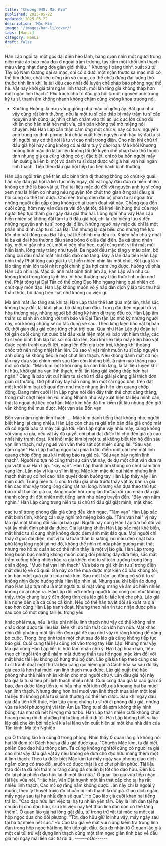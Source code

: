 ```yaml
---
title: "Chương 948: Mặc Kim"
published: 2025-05-22
updated: 2025-05-22
description: 'Mặc Kim'
image: '/images/han-li/cover/'
tags: [HanLi]
category: HanLi
draft: false
---
```


Hàn Lập ngồi tại một góc đại điện hẻo lánh, bàng quan nhìn một
người trung niên mặc áo bào màu đen ở ngoài trăm trượng, tay
cầm một khối tinh thạch màu vàng nhạt đang đơn giản giới thiệu.
" Khương Hoàng tinh*, xuất xứ từ Tây bộ Nam Cương đại sa mạc,
chỉ có ở dưới một ngàn thước sa mạc mới có thể tìm được, chất
liệu cứng rắn vô cùng, có thể chứa đựng đại lượng thổ thuộc tính
linh khí, là tài kiệu cao nhất để luyện chế pháp bảo phòng ngự thổ
hệ. Vật này khởi giá tám ngàn linh thạch, mỗi lần tăng gía không
thấp hơn một ngàn linh thạch."
Phụ trách chủ trì đấu giá hội là một nguyên anh trung kỳ tu sĩ,
thanh âm không nhanh không chậm cũng không khoa trương nói.
* Khương Hoàng: là màu vàng giống như màu củ gừng ấy.
Bất quá như vậy cũng rất bình thường, nếu là một tu sĩ cấp thấp
bị mấy trăm tu sĩ cấp nguyên anh cùng lúc nhìn chằm chằm vào
thì áp lực cực lớn cũng đủ khiến cho hắn mất hồn mất vía, căn
bản không thể mở miệng nói chuyện.
Mà Hàn Lập cẩn thận cảm ứng một chút vị này có tu vi nguyên
anh trung kỳ đỉnh phong, khi chưa xuất hiện nguyên anh hậu kỳ
đại tu sĩ thì người này có thể nói là tu vi cao nhất trong điện. Cho
nên khi chủ trì đấu giá hội này cũng không có ai dám tùy ý đảo
loạn.
Mà khối Khương hoàng tinh mặc dù là tài liệu không tồi để luyện
chế pháp bảo thổ thuộc tính nhưng giá cả cũng không có gì đặc
biệt, chỉ có ba bốn người mấy lần xuất giá liền bị một vô danh tu
sĩ đoạt được với giá hai vạn hai ngàn linh thạch.
Tiếp theo đấu giá hội tiếp tục tiến hành bình thường.

Hàn Lập ngồi trên ghế thần sắc bình tĩnh dị thường không có chút
kỳ quái.
Lần này đấu giá hội là liên tục mấy ngày, đồ vật ngày đầu đưa ra
hiển nhiên không có thể là bảo vật gì. Thứ tài liệu mặc dù đối với
nguyên anh tu sĩ cũng xem như là hiếm có nhưng nếu nguyện tốn
chút thời gian ở ngoài đấu giá hội cũng có thể tìm được. Cho nên
trong điện đại bộ phận tu sĩ ngoại trừ những người cần gấp cũng
không có ai tranh đoạt vật này. Chẳng qua đến cuối cùng, hôm
nay vẫn đưa ra vài đồ vật tốt, để khơi lên hứng thú của mọi người
tiếp tục tham gia ngày đấu giá thứ hai.
Lòng nghĩ như vậy Hàn Lập hiển nhiên sẽ không đặt tâm tư ở đấu
giá hội, chỉ là lười biếng lưu ý đến những nguyên anh tu sĩ trong
đại điện. Những người này mặc dù chỉ là một phần nhỏ đỉnh cấp
tu sĩ của Đại Tấn nhưng lại đại biểu cho những thế lực lớn nhỏ
bất đồng của Đại Tấn, bất kể chính ma đều có.
Khiến hắn chú ý nhất là ba gã đại hòa thượng đầu sáng bóng ở
giữa đại điện.
Ba gã tăng nhân này, một vị gầy như củi, một vị béo như heo,
cuối cùng một vị thì mặt mũi hiền lành, lông mày trắng như tuyết.
Ba người đều mặc tăng y màu xám, bộ dáng cúi đầu nhắm mắt
như đắc đạo cao tăng.
Đây là lần đầu tiên Hàn Lập nhìn thấy Phật tông cao giai tu sĩ,
hiển nhiên nhìn lâu một chút. Kết quả là vị lão tăng nhìn lớn tuổi
nhất ngồi chính giữa hơi cảm ứng được, hướng về phía Hàn Lập
nhìn lại. Mặc dù ánh mắt bình tĩnh ấm áp, Hán Lập vẫn như cũ
không khỏi trong lòng lạnh lẽo.
Vị hòa thượng này thần thức linh mẫn như thế, Phật tông tại Đại
Tấn có thể cùng Đạo Nho ngang hàng quả nhiên có chút quỷ môn
đạo.
Hàn Lập không muốn vô ý hấp dẫn địch ý lập tức thu hồi thần
thức, bộ dáng trên mặt như không có việc gì.

Mà ánh mắt lão tăng sau khi tại Hàn Lập thân thể lướt qua một
lần, thần sắc không thay đổi, lại khôi phục bộ dáng ban đầu.
Trong đại điện ngoại trừ vị hòa thượng này, những người bộ dáng
kỳ hình dị trạng đều có. Hàn Lập âm thầm so sánh ấn chứng với
tình báo về Đại Tấn tận lực nhớ kỹ những người này, nói không
chừng sẽ có tác dụng về sau.
Theo từng kiện bảo vật bị bán đi, thời gian đấu giá cũng từng chút
trôi qua. Quả như Hàn Lập dự đoán tại tới gần cuối cùng rút cuộc
bắt đầu xuất hiện một vài bảo vật hiếm thấy, các tu sĩ vốn bình
tĩnh lập tức sôi nổi dần lên.
Sau khi liên tiếp mấy kiện bảo vật được cạnh tranh quyết liệt,
nâng lên đến giá trên trời, không khí thoáng chốc trở nên nồng
nhiệt hẳn lên. Dù sao vì vật mình muốn tu sĩ cấp nguyên anh
cũng sẽ không tiếc rẻ một chút linh thạch. Nếu không đánh mất
cơ hội lần này dựa vào chính mình sưu tầm còn không biết là
năm nào tháng nào mới có được.
"Mặc kim một khối nặng ba cân bốn lạng, là tài liệu luyện khí hi
hữu, khởi giá ba vạn linh thạch, mỗi lần tăng giá không thấp hơn
hai ngàn."
Càng là bảo vật quí hiếm tu sĩ chủ trì đấu giá lại càng giải thích
đơn giản dị thường. Giờ phút này tay hắn nâng lên một cái ngọc
bàn, trên đặt một khối kim loại cổ quái đen như mực nhưng ẩn
hiện kim quang chớp động.
Đang mỉm cười Hàn Lập nghe nói đến đây thân thể chợt căng
thẳng, trong mắt chợt hiện lên vui mừng
Nhanh như vậy xuất hiện tài liệu mình cần, thật là ngoài dự liệu
của hắn. Mặc kim hắn đã tìm kiếm rất lâu nhưng đến giờ vẫn
không thể mua được.
Một vạn sáu
Bốn vạn

Bốn vạn năm nghìn linh thạch
….
Mặc kim danh tiếng thật không nhỏ, người biết hàng lại càng
nhiều. Hàn Lập còn chưa ra giá trên bàn đấu giá chớp mắt đã có
người báo ra mấy cái giá tới.
Hàn Lập nghe vậy nhíu mày, cũng không vội vàng ra giá, nếu vật
ấy đã quyết chí phải đạt được thì chờ đến giá cả cao nhất hãy
tranh đoạt.
Khi khối mặc kim bị một tu sĩ không biết tên hô đến sáu vạn linh
thạch, mấy người vốn vẫn theo sát đột nhiên dừng lại.
"Sáu vạn năm ngàn"
Hàn Lập hướng ngọc bài phía trước điểm một cái trên mặt linh
quang chớp động sau khi miệng báo ra giá cả.
"Sáu vạn bảy nghìn linh thạch". Người nọ tựa hồ cũng thật sự cần
vật này, do dự một chút vẫn đưa ra giá vượt qua Hàn Lập.
"Bảy vạn". Hàn Lập thanh âm không có chút cảm tình vang lên.
Lần này vị kia tu sĩ im lặng. Mặc kim mặc dù quí hiếm
nhưng linh thạch thật sự có hơi cao, hắn quyết đoán buông tay.
Hàn Lập thấy vậy liền mỉm cười,
Trung niên tu sĩ chủ trì đấu giá phía trước thấy vật ấy bán ra giá
tiền cao như vậy trong lòng cũng rất hài lòng. Nhưng vẫn dựa
theo thủ tục báo xuất hai lần giá cả, đang muốn hỏi xong làn thứ
ba rồi xác nhận đấu giá thành công thì đột nhiên một tiếng lạnh
như băng truyền đến.
"Bảy vạn năm nghìn."
Hàn Lập cùng trung niên tu sĩ chủ trì đấu giá giật mình, mặt khác

các tu sĩ trong phòng đấu giá cũng đều kinh ngạc.
"Tám vạn"
Hàn Lập sắc mặt bình tĩnh, không cần suy nghĩ mở miệng báo
giá.
"Tám vạn hai" vị này lão giả mặt không đổi sắc lại báo giá. Người
này cùng Hàn Lập tựa hồ đối với vật ấy nhất định phải đạt được.
Giá lại tăng khiến Hàn Lập sắc mặt khẽ biến, mặt khác tu sĩ cung
nhịn không được đem ánh mắt đảo qua.
Mọi người chỉ thấy ở góc đại điện, một vị tu sĩ toàn thân bị sương
mù màu đen nhạt bao phủ lặng lặng ngồi tại nơi đó, không thể
nhìn rõ nửa phần gương mặt thật nhưng mơ hồ từ quần áo có thể
nhìn thấy là một vị lão giả.
Hàn Lập trong lòng buồn bực nhưng không muốn cùng đối
phương dây dưa tiếp, sắc mặt trầm xuống bỗng nhiên báo ra giá
khiến cho tu sĩ toàn trường trong lòng chấn động.
"Mười hai vạn linh thạch"
Vừa báo ra giá khiến tu sĩ trong điện mặt đều lộ vẻ cổ quái. Gía
này có thể mua được một kiện cổ bảo không tồi, căn bản vượt
quá giá trị của mặc kim.
Sau một trận tao động có số ít tu sĩ không nhịn được hướng phía
Hàn lập nhìn lại.
Nhưng sau khi biến ảo dung mạo Hàn Lập tựa như là một người
tu sĩ mặt vàng mang vẻ ấm ức hiển nhiên không có ai nhận ra.
Hàn Lập dối với những người khác cũng coi như không thấy, thủy
chung lưu ý đến động tĩnh của lão giả bị hắc khí che phủ.
Lão giả kia nghe đến gía cả cũng cả kinh. Nếu có thể hắn tuyệt
đối sẽ xuất ra giá cao hơn cùng Hàn Lập tranh đoạt. Nhưng theo
hắn tin tức nhận được phía sau còn có một dạng tài liệu trọng yếu

khác phải mua, nếu là tiêu phí nhiều linh thạch như vậy có thể
không nắm chắc đoạt được tài liệu kia. Đến khi đó tổn thất còn
lớn hơn nữa. Mặt khác nhìn đối phương một lần liền đem giá đề
cao như vậy rõ ràng không dễ dàng bỏ cuộc.
Trong lòng tính toán một chút sau đó lão giả cũng không tiếp tục
báo giá.
Cuối cùng tài liệu cũng rơi vào trong tay Hàn Lập.
Nhưng như vậy lão giả cùng Hàn Lập liền bị hưũ tâm nhân chú ý.
Hàn Lập hoàn hảo, tiếp theo chỉ ngồi trên ghế nhắm mắt dưỡng
thần tưa hồ ngoài mặc kim đối với mặt khác tài liệu không có
hứng thú bộ đán.
Lão giả kia tiếp theo cùng các tu sĩ tranh đoạt một thứ tài liệu
càng quí hiếm gọi là Cách hỏa sa sau đó lấy giá cao là hơn hai
mươi vạn linh thạch mua được.
Lão giả xuất thủ hào phóng như thế hiển nhiên khiến cho mọi
người chú ý.
Lần đấu giá hội này lão giả là tu sĩ tiêu phí linh thạch nhiều nhất.
Cuối cùng đấu giá là cao giai cổ bảo, đan dược tăng tiến tu vi hầu
như mỗi kiện đều giá khoảng hai ba mươi vạn linh thạch. Nhưng
dùng hơn hai mươi vạn linh thạch mua sắm một loại tài liệu thì
không phải tu sĩ bình thường có thể làm được.
Sau khi ngày đấu giá đầu tiên kết thúc, Hàn Lập cùng chúng tu sĩ
rời đi phòng đấu giá, nhưng vừa ra khỏi phường thị vài tên Âm La
Tông tu sĩ đã sớm không thấy hình bóng, tựa như đã hết hi vọng
mà từ bỏ.
Hàn Lập thản nhiên cười không chút hoang mang rời đi phường
thị hướng chỗ ở đi tới.
Hàn Lập không biết vị kia lão giả che kín bởi hắc khí kia lại lặng
yên xuất hiện tại một khu nhà dân của Tấn kinh. Mà tên Nghiệp

gia Ô trưởng lão kia cũng ở trong phòng.
Nhìn thấy Ô quan lão giả không nói hai lời đem túi Cách hỏa sa
đấu giá được qua.
"Chuyện Mặc kim, ta đã biết, phiền Cao đạo hữu thông cảm. Ta
cũng không nghĩ tới cũng có người ra giá cao như vậy đấu giá vật
ấy nếu không sẽ đưa cho đạo hữu mang thêm một ít linh thạch.
Theo ta được biết Mặc kim tại mấy ngày sau phòng giao dịch
ngầm cũng có trao đổi, muốn có được thật là có chút phiền phức.
Tài liệu trao đổi ta đã hỏi thăm rõ ràng cũng đã chuẩn bị tốt cho
đạo hữu. Đến lúc đó lại phải phiền đạo hữu lại đi một lần nữa." Ô
quan lão giả vừa tiếp nhận tài liệu vừa nói.
"Hắc hắc, Vân Dật huynh một lần thật cấp cho tại hạ rất nhiều linh
thạch, Cao mỗ sợ rằng nắm không được. Lần này chỉ là ngoài ý
muốn, theo lý thuyết trước đó chuẩn bị linh thạch là dư giả. Giao
dịch ngầm mấy ngày sau tại hạ nhất định sẽ qua". Họ Cao lão giả
cười khan hai tiếng trả lời.
"Cao đạo hữu làm việc tại hạ tự nhiên yên tâm. Đây là linh đan tại
hạ chuẩn bị cho đạo hữu, sau khi việc này kết thúc linh đan còn
có thể tăng thêm". Ô quan lão giả hài lòng gật đầu, từ trong trữ
vật túi móc ra một cái hộp ngọc đưa cho đối phương.
"Tốt, đạo hữu giữ lời như vậy, mấy ngày sau tại hạ tự nhiên hết
sức." Họ Cao lão giả vẻ mặt vui mừng kiểm tra trong linh đan
trong hộp ngọc hài lòng liên tiếp gật đầu. Sau đó nhận từ Ô quan
lão giả một cái túi trữ vật đựng linh thạch cùng một tấm ngọc giản
tình báo về đấu giá hội ngày mai liền cáo từ rời đi.
------oOo------
